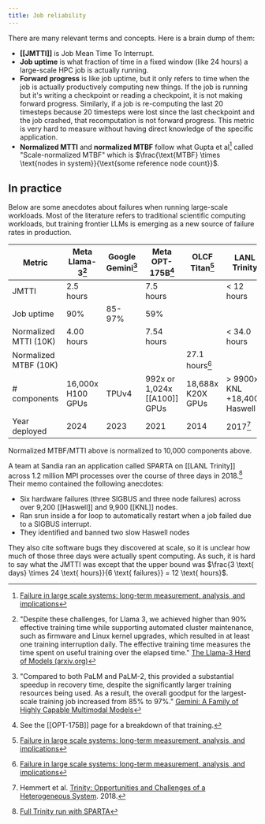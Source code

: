 ```yaml
---
title: Job reliability
---
```

There are many relevant terms and concepts. Here is a brain dump of them:

- **[[JMTTI]]** is Job Mean Time To Interrupt.
- **Job uptime** is what fraction of time in a fixed window (like 24 hours) a large-scale HPC job is actually running.
- **Forward progress** is like job uptime, but it only refers to time when the job is actually productively computing new things. If the job is running but it's writing a checkpoint or reading a checkpoint, it is not making forward progress.  Similarly, if a job is re-computing the last 20 timesteps because 20 timesteps were lost since the last checkpoint and the job crashed, that recomputation is not forward progress. This metric is very hard to measure without having direct knowledge of the specific application.
- **Normalized MTTI** and **normalized MTBF** follow what Gupta et al[^2] called "Scale-normalized MTBF" which is $\frac{\text{MTBF} \times \text{nodes in system}}{\text{some reference node count}}$.

## In practice

Below are some anecdotes about failures when running large-scale workloads. Most of the literature refers to traditional scientific computing workloads, but training frontier LLMs is emerging as a new source of failure rates in production.

| Metric                | Meta Llama-3[^1]  | Google Gemini[^5] | Meta OPT-175B[^opt175b]  | OLCF Titan[^2]    | LANL Trinity                 |
| --------------------- | ----------------- | ----------------- | ------------------------ | ----------------- | ---------------------------- |
| JMTTI                 | 2.5 hours         |                   | 7.5 hours                |                   | < 12 hours                   |
| Job uptime            | 90%               | 85-97%            | 59%                      |                   |                              |
| Normalized MTTI (10K) | 4.00 hours        |                   | 7.54 hours               |                   | < 34.0 hours                 |
| Normalized MTBF (10K) |                   |                   |                          | 27.1 hours[^2]    |                              |
| # components          | 16,000x H100 GPUs | TPUv4             | 992x or 1,024x [[A100]] GPUs | 18,688x K20X GPUs | > 9900x KNL +18,400x Haswell |
| Year deployed         | 2024              | 2023              | 2021                     | 2014              | 2017[^4]                     |

Normalized MTBF/MTTI above is normalized to 10,000 components above.

A team at Sandia ran an application called SPARTA on [[LANL Trinity]] across 1.2 million MPI processes over the course of three days in 2018.[^3] Their memo contained the following anecdotes:

- Six hardware failures (three SIGBUS and three node failures) across over 9,200 [[Haswell]] and 9,900 [[KNL]] nodes.
- Ran srun inside a for loop to automatically restart when a job failed due to a SIGBUS interrupt.
- They identified and banned two slow Haswell nodes

They also cite software bugs they discovered at scale, so it is unclear how much of those three days were actually spent computing. As such, it is hard to say what the JMTTI was except that the upper bound was $\frac{3 \text{ days} \times 24 \text{ hours}}{6 \text{ failures}} = 12 \text{ hours}$.

[^1]: "Despite these challenges, for Llama 3, we achieved higher than 90% effective training time while supporting automated cluster maintenance, such as firmware and Linux kernel upgrades, which resulted in at least one training interruption daily. The effective training time measures the time spent on useful training over the elapsed time." [The Llama-3 Herd of Models (arxiv.org)](https://arxiv.org/abs/2407.21783)
[^2]: [Failure in large scale systems: long-term measurement, analysis, and implications](https://dl.acm.org/doi/10.1145/3126908.3126937)
[^3]: [Full Trinity run with SPARTA](https://www.osti.gov/servlets/purl/1528747)
[^4]: Hemmert et al. [Trinity: Opportunities and Challenges of a Heterogeneous System](https://cug.org/proceedings/cug2018_proceedings/includes/files/pap135s2-file1.pdf). 2018.
[^5]: "Compared to both PaLM and PaLM-2, this provided a substantial speedup in recovery time, despite the significantly larger training resources being used. As a result, the overall goodput for the largest-scale training job increased from 85% to 97%." [Gemini: A Family of Highly Capable Multimodal Models](https://storage.googleapis.com/deepmind-media/gemini/gemini_1_report.pdf)
[^opt175b]: See the [[OPT-175B]] page for a breakdown of that training.